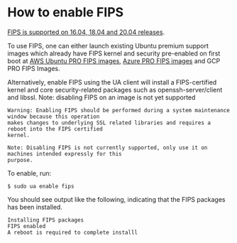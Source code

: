 # How to enable FIPS

[FIPS is supported on 16.04, 18.04 and 20.04 releases](https://ubuntu.com/security/certifications/docs/fips).

To use FIPS, one can either launch existing Ubuntu premium support images which already have FIPS
kernel and security pre-enabled on first boot at [AWS Ubuntu PRO FIPS images](https://ubuntu.com/aws/fips), [Azure PRO FIPS images](https://ubuntu.com/azure/fips) and GCP PRO FIPS Images.

Alternatively, enable FIPS using the UA client will install a FIPS-certified kernel and core security-related
packages such as openssh-server/client and libssl. Note: disabling FIPS on an image is not yet
supported

```
Warning: Enabling FIPS should be performed during a system maintenance window because this operation
makes changes to underlying SSL related libraries and requires a reboot into the FIPS certified
kernel.
```

```
Note: Disabling FIPS is not currently supported, only use it on machines intended expressly for this
purpose.
```

To enable, run:

```console
$ sudo ua enable fips
```

You should see output like the following, indicating that the FIPS packages has been installed.

```
Installing FIPS packages
FIPS enabled
A reboot is required to complete installl
```
